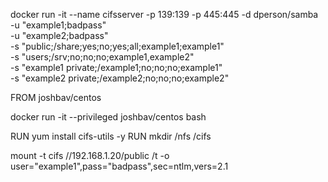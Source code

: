 docker run -it --name cifsserver -p 139:139 -p 445:445 -d dperson/samba \
            -u "example1;badpass" \
            -u "example2;badpass" \
            -s "public;/share;yes;no;yes;all;example1;example1" \
            -s "users;/srv;no;no;no;example1,example2" \
            -s "example1 private;/example1;no;no;no;example1" \
            -s "example2 private;/example2;no;no;no;example2"




FROM joshbav/centos

docker run -it --privileged joshbav/centos bash

RUN yum install cifs-utils -y
RUN mkdir /nfs /cifs

mount -t cifs //192.168.1.20/public /t -o user="example1",pass="badpass",sec=ntlm,vers=2.1


